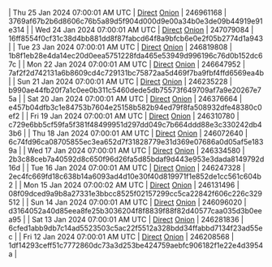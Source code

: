 | Thu 25 Jan 2024 07:00:01 AM UTC | [Direct](https://oshi.at/xgfv) [Onion](http://5ety7tpkim5me6eszuwcje7bmy25pbtrjtue7zkqqgziljwqy3rrikqd.onion/xgfv) | 246961168 | 3769af67b2b6d8606c76b5a89d5f904d000d9e00a34b0e3de09b44919e91e314 | 
| Wed 24 Jan 2024 07:00:01 AM UTC | [Direct](https://oshi.at/AVNj) [Onion](http://5ety7tpkim5me6eszuwcje7bmy25pbtrjtue7zkqqgziljwqy3rrikqd.onion/AVNj) | 247079084 | 16ff8554f0cf31c38d4bb881dd8f87fabcd64f8a9bfcb6e0e2f05b2774d1a943 | 
| Tue 23 Jan 2024 07:00:01 AM UTC | [Direct](https://oshi.at/MJKc) [Onion](http://5ety7tpkim5me6eszuwcje7bmy25pbtrjtue7zkqqgziljwqy3rrikqd.onion/MJKc) | 246819808 | 1b8f1eb28e4da14ec20d0eea5751228fda465e53949d996196c76d0b152dc67c | 
| Mon 22 Jan 2024 07:00:01 AM UTC | [Direct](https://oshi.at/BrpN) [Onion](http://5ety7tpkim5me6eszuwcje7bmy25pbtrjtue7zkqqgziljwqy3rrikqd.onion/BrpN) | 246647952 | 7af2f2d742131a6b8609cd4c729131bc75872aa5d469f7ba9fbf4ffd6569ea4b | 
| Sun 21 Jan 2024 07:00:01 AM UTC | [Direct]() [Onion]() | 246235228 | b990ae44fb20f7a1c0ee0b311c5460dede5db75573f649709af7a9e20267e75a | 
| Sat 20 Jan 2024 07:00:01 AM UTC | [Direct]() [Onion]() | 246376664 | e457b04dfb3c1e84753b7604e25158b582b94ed79f8fa508932dfe48380c0ef2 | 
| Fri 19 Jan 2024 07:00:01 AM UTC | [Direct]() [Onion]() | 246310780 | c729e6bb5cf59fa5f381f48499951d297dd049c7b664ddd88e3c330242db43b6 | 
| Thu 18 Jan 2024 07:00:01 AM UTC | [Direct]() [Onion]() | 246072640 | 6c74fd96ca08705855ec3ea652d7f31828779e31d369e07686a0d05af5e1839a | 
| Wed 17 Jan 2024 07:00:01 AM UTC | [Direct]() [Onion]() | 246334580 | 2b3c88ceb7a40592d8c650f96d26fa5d85bdaf9d443e953e3dada8149792d16d | 
| Tue 16 Jan 2024 07:00:01 AM UTC | [Direct]() [Onion]() | 246247328 | 2ec4fc669fd18c638b14a6093ad4d10e30f40d819971f1e852de1cc561c604b2 | 
| Mon 15 Jan 2024 07:00:02 AM UTC | [Direct]() [Onion]() | 246131496 | 08f09dced9a9b8a27331e3bbcc8525f02157299cc5ca22842f606c226c329512 | 
| Sun 14 Jan 2024 07:00:01 AM UTC | [Direct]() [Onion]() | 246096020 | d3164052a40d85eea8fe25b3036204f8f8839f88f82d40577caa035d3b0eea95 | 
| Sat 13 Jan 2024 07:00:01 AM UTC | [Direct]() [Onion]() | 246281836 | 6cfed1abb9db7c14ad5523503c5ac22f5512a328bdd34ffabbd7134f23ad55ec | 
| Fri 12 Jan 2024 07:00:01 AM UTC | [Direct]() [Onion]() | 246208568 | 1df14293ceff51c7772860dc73a3d253be424759aebfc906182f1e22e4d3954a | 

